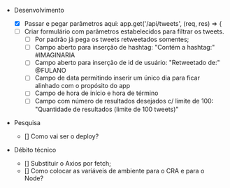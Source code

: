 - Desenvolvimento
  - [x] Passar e pegar parâmetros aqui: app.get('/api/tweets', (req, res) => {
  - [ ] Criar formulário com parâmetros estabelecidos para filtrar os tweets.
    - [ ] Por padrão já pega os tweets retweetados somentes;
    - [ ] Campo aberto para inserção de hashtag: "Contém a hashtag:" #IMAGINARIA
    - [ ] Campo aberto para inserção de id de usuário: "Retweetado de:" @FULANO
    - [ ] Campo de data permitindo inserir um único dia para ficar alinhado com o propósito do app
    - [ ] Campo de hora de início e hora de término
    - [ ] Campo com número de resultados desejados c/ limite de 100: "Quantidade de resultados (limite de 100 tweets)"

- Pesquisa
  - [] Como vai ser o deploy?

- Débito técnico
  - [] Substituir o Axios por fetch;
  - [] Como colocar as variáveis de ambiente para o CRA e para o Node?